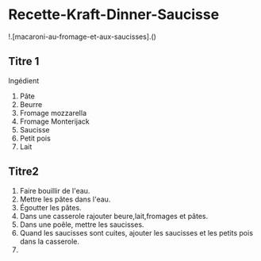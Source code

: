# Recette-Kraft-Dinner-Saucisse


!.[macaroni-au-fromage-et-aux-saucisses].()

## Titre 1
Ingédient


1. Pâte
2. Beurre
3. Fromage mozzarella
4. Fromage Monterijack
5. Saucisse
6. Petit pois
7. Lait

## Titre2
1. Faire bouillir de l'eau.
2. Mettre les pâtes dans l'eau.
3. Égoutter les pâtes.
4. Dans une casserole rajouter beure,lait,fromages et pâtes.
5. Dans une poêle, mettre les saucisses.
6. Quand les saucisses sont cuites, ajouter les saucisses et les petits pois dans la casserole.
7. 

